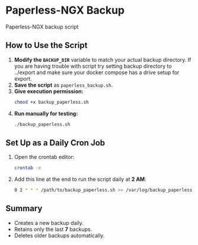 # Paperless-NGX Backup
Paperless-NGX backup script


## **How to Use the Script**
1. **Modify the `BACKUP_DIR`** variable to match your actual backup directory.  If you are having trouble with script try setting backup directory to ../export and make sure your docker compose has a drive setup for export.
2. **Save the script** as `paperless_backup.sh`.
3. **Give execution permission:**
   ```bash
   chmod +x backup_paperless.sh
   ```
4. **Run manually for testing:**
   ```bash
   ./backup_paperless.sh
   ```

## **Set Up as a Daily Cron Job**
1. Open the crontab editor:
   ```bash
   crontab -e
   ```
2. Add this line at the end to run the script daily at **2 AM**:
   ```bash
   0 2 * * * /path/to/backup_paperless.sh >> /var/log/backup_paperless.log 2>&1
   ```

## **Summary**
- Creates a new backup daily.
- Retains only the last **7** backups.
- Deletes older backups automatically.

